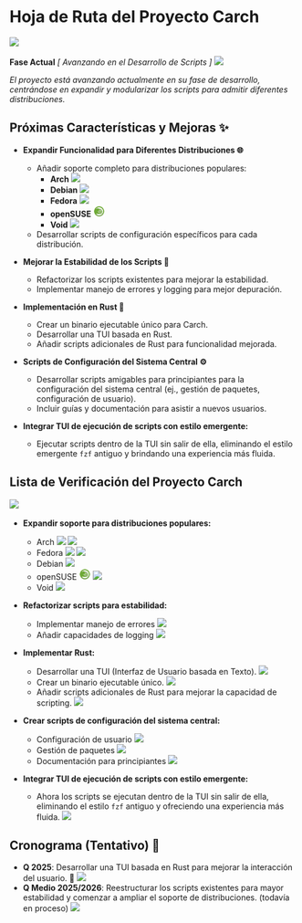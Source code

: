 # Hoja de Ruta del Proyecto Carch 
<img src="https://img.icons8.com/?size=80&id=CBfO8TrnezXC&format=png" width="50" />

**Fase Actual** *[ Avanzando en el Desarrollo de Scripts ]* <img src="https://cdn-icons-png.flaticon.com/128/4315/4315445.png" width="20" /> 

*El proyecto está avanzando actualmente en su fase de desarrollo, centrándose en expandir y modularizar los scripts para admitir diferentes distribuciones.*

## Próximas Características y Mejoras ✨

- **Expandir Funcionalidad para Diferentes Distribuciones 🌐**
   - Añadir soporte completo para distribuciones populares:
     - **Arch** <img src="https://img.icons8.com/?size=48&id=uIXgLv5iSlLJ&format=png" width="20" />
     - **Debian** <img src="https://img.icons8.com/?size=48&id=17838&format=png" width="20" /> 
     - **Fedora** <img src="https://img.icons8.com/?size=48&id=ZbBhBW0N2q3D&format=png" width="20" />
     - **openSUSE** <img src="https://raw.githubusercontent.com/harilvfs/assets/refs/heads/main/suse/opensuse.png" width="20" /> 
     - **Void** <img src="https://upload.wikimedia.org/wikipedia/commons/thumb/0/02/Void_Linux_logo.svg/256px-Void_Linux_logo.svg.png" width="20" /> 
   - Desarrollar scripts de configuración específicos para cada distribución.

- **Mejorar la Estabilidad de los Scripts 🔧**
   - Refactorizar los scripts existentes para mejorar la estabilidad.
   - Implementar manejo de errores y logging para mejor depuración.

- **Implementación en Rust 🦀**
  - Crear un binario ejecutable único para Carch. 
  - Desarrollar una TUI basada en Rust. 
  - Añadir scripts adicionales de Rust para funcionalidad mejorada. 

- **Scripts de Configuración del Sistema Central ⚙️**
   - Desarrollar scripts amigables para principiantes para la configuración del sistema central (ej., gestión de paquetes, configuración de usuario).
   - Incluir guías y documentación para asistir a nuevos usuarios.

- **Integrar TUI de ejecución de scripts con estilo emergente:**  
  - Ejecutar scripts dentro de la TUI sin salir de ella, eliminando el estilo emergente `fzf` antiguo y brindando una experiencia más fluida.

## Lista de Verificación del Proyecto Carch 
<img src="https://cdn-icons-png.flaticon.com/128/8090/8090840.png" width="30" />

- **Expandir soporte para distribuciones populares:**

  - Arch <img src="https://img.icons8.com/?size=48&id=uIXgLv5iSlLJ&format=png" width="20" /> <img src="https://cdn-icons-png.flaticon.com/128/190/190411.png" width="20" /> 
  - Fedora <img src="https://img.icons8.com/?size=48&id=ZbBhBW0N2q3D&format=png" width="20" /> <img src="https://cdn-icons-png.flaticon.com/128/190/190411.png" width="20" />
  - Debian <img src="https://cdn-icons-png.flaticon.com/128/190/190406.png" width="20" /> 
  - openSUSE <img src="https://raw.githubusercontent.com/harilvfs/assets/refs/heads/main/suse/opensuse.png" width="20" /> <img src="https://cdn-icons-png.flaticon.com/128/190/190411.png" width="20" />  
  - Void <img src="https://cdn-icons-png.flaticon.com/128/190/190406.png" width="20" />

- **Refactorizar scripts para estabilidad:**

  - Implementar manejo de errores <img src="https://cdn-icons-png.flaticon.com/128/190/190411.png" width="20" /> 
  - Añadir capacidades de logging <img src="https://cdn-icons-png.flaticon.com/128/190/190411.png" width="20" />

- **Implementar Rust:**

  - Desarrollar una TUI (Interfaz de Usuario basada en Texto). <img src="https://cdn-icons-png.flaticon.com/128/190/190411.png" width="20" /> 
  - Crear un binario ejecutable único. <img src="https://cdn-icons-png.flaticon.com/128/190/190411.png" width="20" /> 
  - Añadir scripts adicionales de Rust para mejorar la capacidad de scripting. <img src="https://cdn-icons-png.flaticon.com/128/190/190406.png" width="20" />

- **Crear scripts de configuración del sistema central:**
  
  - Configuración de usuario <img src="https://cdn-icons-png.flaticon.com/128/190/190411.png" width="20" />
  - Gestión de paquetes <img src="https://cdn-icons-png.flaticon.com/128/190/190411.png" width="20" />
  - Documentación para principiantes <img src="https://cdn-icons-png.flaticon.com/128/190/190411.png" width="20" />

- **Integrar TUI de ejecución de scripts con estilo emergente:**  
  - Ahora los scripts se ejecutan dentro de la TUI sin salir de ella, eliminando el estilo `fzf` antiguo y ofreciendo una experiencia más fluida. <img src="https://cdn-icons-png.flaticon.com/128/190/190411.png" width="20" />

## Cronograma (Tentativo) 📅

- **Q 2025**: Desarrollar una TUI basada en Rust para mejorar la interacción del usuario. 🦀 <img src="https://cdn-icons-png.flaticon.com/128/190/190411.png" width="20" />
- **Q Medio 2025/2026**: Reestructurar los scripts existentes para mayor estabilidad y comenzar a ampliar el soporte de distribuciones. (todavía en proceso) <img src="https://cdn-icons-png.flaticon.com/128/190/190411.png" width="20" />